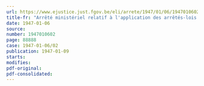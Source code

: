 ```yaml
---
url: https://www.ejustice.just.fgov.be/eli/arrete/1947/01/06/1947010602/justel
title-fr: "Arrêté ministériel relatif à l'application des arrêtés-lois du 15 novembre 1945, du 10 janvier 1946, du 28 juin 1946, et de la circulaire du 13 juillet 1946 du Ministère de l'intérieur concernant l'aide au rééquipement ménager des travailleurs"
date: 1947-01-06
source:
number: 1947010602
page: 88888
case: 1947-01-06/02
publication: 1947-01-09
starts:
modifies:
pdf-original:
pdf-consolidated:
---
```


